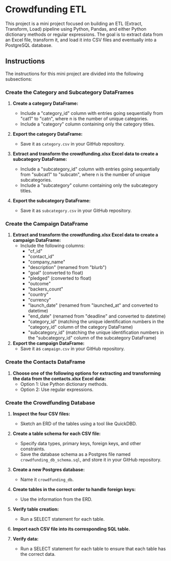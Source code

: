 # Crowdfunding ETL

This project is a mini project focused on building an ETL (Extract, Transform, Load) pipeline using Python, Pandas, and either Python dictionary methods or regular expressions. The goal is to extract data from an Excel file, transform it, and load it into CSV files and eventually into a PostgreSQL database. 

## Instructions

The instructions for this mini project are divided into the following subsections:

### Create the Category and Subcategory DataFrames

1. **Create a category DataFrame:** 
   - Include a "category_id" column with entries going sequentially from "cat1" to "catn", where n is the number of unique categories.
   - Include a "category" column containing only the category titles.
2. **Export the category DataFrame:** 
   - Save it as `category.csv` in your GitHub repository.

3. **Extract and transform the crowdfunding.xlsx Excel data to create a subcategory DataFrame:** 
   - Include a "subcategory_id" column with entries going sequentially from "subcat1" to "subcatn", where n is the number of unique subcategories.
   - Include a "subcategory" column containing only the subcategory titles.
4. **Export the subcategory DataFrame:** 
   - Save it as `subcategory.csv` in your GitHub repository.

### Create the Campaign DataFrame

1. **Extract and transform the crowdfunding.xlsx Excel data to create a campaign DataFrame:** 
   - Include the following columns:
     - "cf_id"
     - "contact_id"
     - "company_name"
     - "description" (renamed from "blurb")
     - "goal" (converted to float)
     - "pledged" (converted to float)
     - "outcome"
     - "backers_count"
     - "country"
     - "currency"
     - "launch_date" (renamed from "launched_at" and converted to datetime)
     - "end_date" (renamed from "deadline" and converted to datetime)
     - "category_id" (matching the unique identification numbers in the "category_id" column of the category DataFrame)
     - "subcategory_id" (matching the unique identification numbers in the "subcategory_id" column of the subcategory DataFrame)
2. **Export the campaign DataFrame:** 
   - Save it as `campaign.csv` in your GitHub repository.

### Create the Contacts DataFrame

1. **Choose one of the following options for extracting and transforming the data from the contacts.xlsx Excel data:**
   - Option 1: Use Python dictionary methods.
   - Option 2: Use regular expressions.

### Create the Crowdfunding Database

1. **Inspect the four CSV files:** 
   - Sketch an ERD of the tables using a tool like QuickDBD.
   
2. **Create a table schema for each CSV file:** 
   - Specify data types, primary keys, foreign keys, and other constraints.
   - Save the database schema as a Postgres file named `crowdfunding_db_schema.sql`, and store it in your GitHub repository.

3. **Create a new Postgres database:** 
   - Name it `crowdfunding_db`.

4. **Create tables in the correct order to handle foreign keys:** 
   - Use the information from the ERD.

5. **Verify table creation:** 
   - Run a SELECT statement for each table.

6. **Import each CSV file into its corresponding SQL table.**

7. **Verify data:** 
   - Run a SELECT statement for each table to ensure that each table has the correct data.

